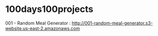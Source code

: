 # 100days100projects

001 - Random Meal Generator : http://001-random-meal-generator.s3-website.us-east-2.amazonaws.com